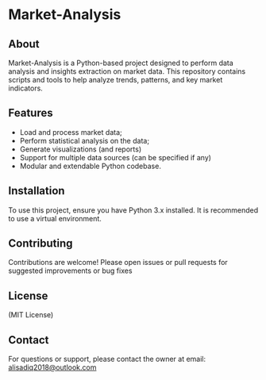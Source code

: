 # Market-Analysis

## About
Market-Analysis is a Python-based project designed to perform data analysis and insights extraction on market data. This repository contains scripts and tools to help analyze trends, patterns, and key market indicators.

## Features
- Load and process market data;
- Perform statistical analysis on the data;
- Generate visualizations (and reports)
- Support for multiple data sources (can be specified if any)
- Modular and extendable Python codebase.

## Installation
To use this project, ensure you have Python 3.x installed. It is recommended to use a virtual environment.

## Contributing
Contributions are welcome! Please open issues or pull requests for suggested improvements or bug fixes

## License
(MIT License)

## Contact
For questions or support, please contact the owner at email: alisadiq2018@outlook.com
